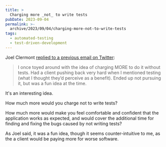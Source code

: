 ```yaml
---
title: >
  Charging more _not_ to write tests
pubDate: 2023-09-04
permalink: >-
  archive/2023/09/04/charging-more-not-to-write-tests
tags:
  - automated-testing
  - test-driven-development
---
```


Joel Clermont [replied to a previous email on Twitter](https://twitter.com/jclermont/status/1690872089878691840):

> I once toyed around with the idea of charging MORE to do it without tests. Had a client pushing back very hard when I mentioned testing (what I thought they’d perceive as a benefit). Ended up not pursuing it, but was a fun idea at the time.

It's an interesting idea.

How much more would you charge not to write tests?

How much more would make you feel comfortable and confident that the application works as expected, and would cover the additional time for finding and fixing the bugs caused by not writing tests?

As Joel said, it was a fun idea, though it seems counter-intuitive to me, as the a client would be paying more for worse software.

